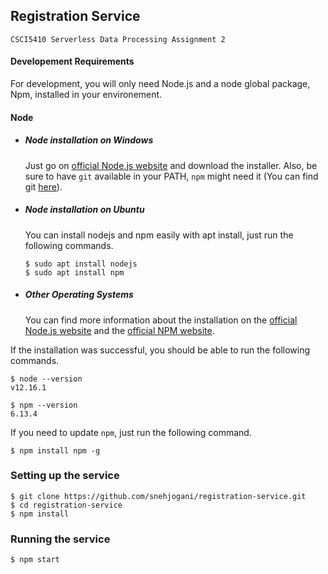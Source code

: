 ## Registration Service
    CSCI5410 Serverless Data Processing Assignment 2

#### Developement Requirements

For development, you will only need Node.js and a node global package, Npm, installed in your environement.

#### Node
- ##### Node installation on Windows

  Just go on [official Node.js website](https://nodejs.org/) and download the installer.
Also, be sure to have `git` available in your PATH, `npm` might need it (You can find git [here](https://git-scm.com/)).

- ##### Node installation on Ubuntu

  You can install nodejs and npm easily with apt install, just run the following commands.

      $ sudo apt install nodejs
      $ sudo apt install npm

- ##### Other Operating Systems
  You can find more information about the installation on the [official Node.js website](https://nodejs.org/) and the [official NPM website](https://npmjs.org/).

If the installation was successful, you should be able to run the following commands.

    $ node --version
    v12.16.1

    $ npm --version
    6.13.4

If you need to update `npm`, just run the following command.

    $ npm install npm -g


### Setting up the service

    $ git clone https://github.com/snehjogani/registration-service.git
    $ cd registration-service
    $ npm install

### Running the service

    $ npm start
